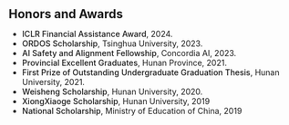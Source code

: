 <h1 id="award"></h1>

<h2 style="margin: 30px 0px 10px;">Honors and Awards</h2>

<ul>
<li><b style="font-weight: 500;">ICLR Financial Assistance Award</b>, 2024.</li>  
<li><b style="font-weight: 500;">ORDOS Scholarship</b>, Tsinghua University, 2023.</li>  
<li><b style="font-weight: 500;">AI Safety and Alignment Fellowship</b>, Concordia AI, 2023.</li>  
<li><b style="font-weight: 500;">Provincial Excellent Graduates</b>, Hunan Province, 2021.</li>  
<li><b style="font-weight: 500;">First Prize of Outstanding Undergraduate Graduation Thesis</b>, Hunan University, 2021.</li>  
<li><b style="font-weight: 500;">Weisheng Scholarship</b>, Hunan University, 2020.</li>  
<li><b style="font-weight: 500;">XiongXiaoge Scholarship</b>, Hunan University, 2019</li>  
<li><b style="font-weight: 500;">National Scholarship</b>, Ministry of Education of China, 2019</li> 
</ul>
